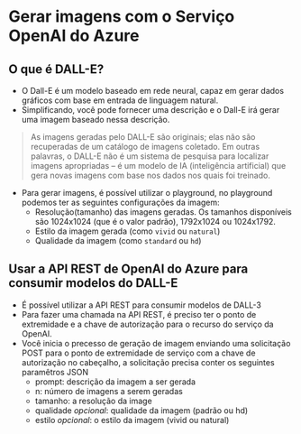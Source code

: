 # Gerar imagens com o Serviço OpenAI do Azure 

## O que é DALL-E?

- O Dall-E é um modelo baseado em rede neural, capaz em gerar dados gráficos com base em entrada de linguagem natural.
- Simplificando, você pode fornecer uma descrição e o Dall-E irá gerar uma imagem baseado nessa descrição.

> As imagens geradas pelo DALL-E são originais; elas não são recuperadas de um catálogo de imagens coletado. Em outras palavras, o DALL-E não é um sistema de pesquisa para localizar imagens apropriadas – é um modelo de IA (inteligência artificial) que gera novas imagens com base nos dados nos quais foi treinado.


- Para gerar imagens, é possível utilizar o playground, no playground podemos ter as seguintes configurações da imagem:
  - Resolução(tamanho) das imagens geradas. Os tamanhos disponíveis são 1024x1024 (que é o valor padrão), 1792x1024 ou 1024x1792.
  - Estilo da imagem gerada (como ```vivid``` ou ```natural```)
  - Qualidade da imagem (como ```standard``` ou ```hd```)
  

## Usar a API REST de OpenAI do Azure para consumir modelos do DALL-E

- É possível utilizar a API REST para consumir modelos de DALL-3
- Para fazer uma chamada na API REST, é preciso ter o ponto de extremidade e a chave de autorização para o recurso do serviço da OpenAI.
- Você inicia o precesso de geração de imagem enviando uma solicitação POST para o ponto de extremidade de serviço com a chave de autorização no cabeçalho, a solicitação precisa conter os seguintes paramêtros JSON
  - prompt: descrição da imagem a ser gerada
  - n: número de imagens a serem geradas 
  - tamanho: a resolução da image
  - qualidade *opcional*: qualidade da imagem (padrão ou hd)
  - estilo *opcional*: o estilo da imagem (vivid ou natural)